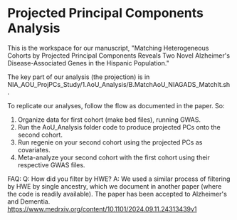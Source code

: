 # Projected Principal Components Analysis

This is the workspace for our manuscript, "Matching Heterogeneous Cohorts by Projected Principal Components Reveals Two Novel Alzheimer's Disease-Associated Genes in the Hispanic Population."

The key part of our analysis (the projection) is in NIA_AOU_ProjPCs_Study/1.AoU_Analysis/B.MatchAoU_NIAGADS_MatchIt.sh.

To replicate our analyses, follow the flow as documented in the paper. So:
1. Organize data for first cohort (make bed files), running GWAS. 
2. Run the AoU_Analysis folder code to produce projected PCs onto the second cohort.
3. Run regenie on your second cohort using the projected PCs as covariates. 
4. Meta-analyze your second cohort with the first cohort using their respective GWAS files. 

FAQ:
Q: How did you filter by HWE?
A: We used a similar process of filtering by HWE by single ancestry, which we document in another paper (where the code is readily available). The paper has been accepted to Alzheimer's and Dementia. https://www.medrxiv.org/content/10.1101/2024.09.11.24313439v1
